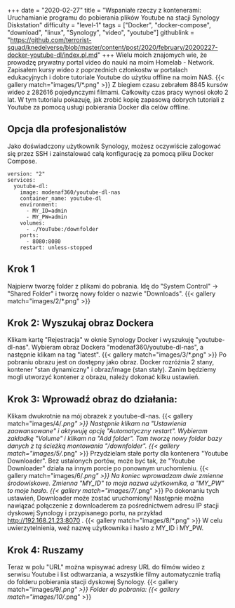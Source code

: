 +++
date = "2020-02-27"
title = "Wspaniałe rzeczy z kontenerami: Uruchamianie programu do pobierania plików Youtube na stacji Synology Diskstation"
difficulty = "level-1"
tags = ["Docker", "docker-compose", "download", "linux", "Synology", "video", "youtube"]
githublink = "https://github.com/terrorist-squad/knedelverse/blob/master/content/post/2020/february/20200227-docker-youtube-dl/index.pl.md"
+++
Wielu moich znajomych wie, że prowadzę prywatny portal video do nauki na moim Homelab - Network. Zapisałem kursy wideo z poprzednich członkostw w portalach edukacyjnych i dobre tutoriale Youtube do użytku offline na moim NAS.
{{< gallery match="images/1/*.png" >}}
Z biegiem czasu zebrałem 8845 kursów wideo z 282616 pojedynczymi filmami. Całkowity czas pracy wynosi około 2 lat. W tym tutorialu pokazuję, jak zrobić kopię zapasową dobrych tutoriali z Youtube za pomocą usługi pobierania Docker dla celów offline.
## Opcja dla profesjonalistów
Jako doświadczony użytkownik Synology, możesz oczywiście zalogować się przez SSH i zainstalować całą konfigurację za pomocą pliku Docker Compose.
```
version: "2"
services:
  youtube-dl:
    image: modenaf360/youtube-dl-nas
    container_name: youtube-dl
    environment:
      - MY_ID=admin
      - MY_PW=admin
    volumes:
      - ./YouTube:/downfolder
    ports:
      - 8080:8080
    restart: unless-stopped

```

## Krok 1
Najpierw tworzę folder z plikami do pobrania. Idę do "System Control" -> "Shared Folder" i tworzę nowy folder o nazwie "Downloads".
{{< gallery match="images/2/*.png" >}}

## Krok 2: Wyszukaj obraz Dockera
Klikam kartę "Rejestracja" w oknie Synology Docker i wyszukuję "youtube-dl-nas". Wybieram obraz Dockera "modenaf360/youtube-dl-nas", a następnie klikam na tag "latest".
{{< gallery match="images/3/*.png" >}}
Po pobraniu obrazu jest on dostępny jako obraz. Docker rozróżnia 2 stany, kontener "stan dynamiczny" i obraz/image (stan stały). Zanim będziemy mogli utworzyć kontener z obrazu, należy dokonać kilku ustawień.
## Krok 3: Wprowadź obraz do działania:
Klikam dwukrotnie na mój obrazek z youtube-dl-nas.
{{< gallery match="images/4/*.png" >}}
Następnie klikam na "Ustawienia zaawansowane" i aktywuję opcję "Automatyczny restart". Wybieram zakładkę "Volume" i klikam na "Add folder". Tam tworzę nowy folder bazy danych z tą ścieżką montowania "/downfolder".
{{< gallery match="images/5/*.png" >}}
Przydzielam stałe porty dla kontenera "Youtube Downloader". Bez ustalonych portów, może być tak, że "Youtube Downloader" działa na innym porcie po ponownym uruchomieniu.
{{< gallery match="images/6/*.png" >}}
Na koniec wprowadzam dwie zmienne środowiskowe. Zmienna "MY_ID" to moja nazwa użytkownika, a "MY_PW" to moje hasło.
{{< gallery match="images/7/*.png" >}}
Po dokonaniu tych ustawień, Downloader może zostać uruchomiony! Następnie można nawiązać połączenie z downloaderem za pośrednictwem adresu IP stacji dyskowej Synology i przypisanego portu, na przykład http://192.168.21.23:8070 .
{{< gallery match="images/8/*.png" >}}
W celu uwierzytelnienia, weź nazwę użytkownika i hasło z MY_ID i MY_PW.
## Krok 4: Ruszamy
Teraz w polu "URL" można wpisywać adresy URL do filmów wideo z serwisu Youtube i list odtwarzania, a wszystkie filmy automatycznie trafią do folderu pobierania stacji dyskowej Synology.
{{< gallery match="images/9/*.png" >}}
Folder do pobrania:
{{< gallery match="images/10/*.png" >}}